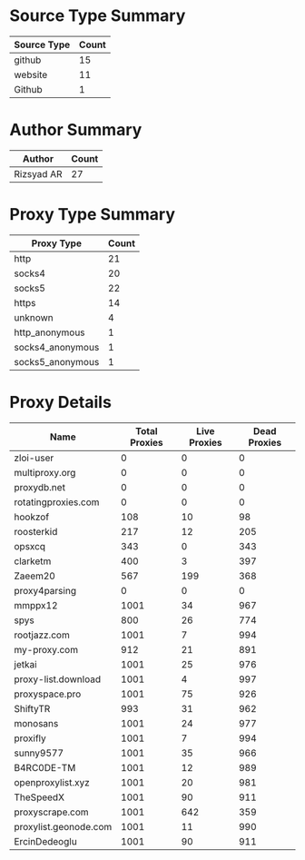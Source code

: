 # Source Type Summary

| Source Type | Count |
|-------------|-------|
| github | 15 |
| website | 11 |
| Github | 1 |


# Author Summary

| Author | Count |
|--------|-------|
| Rizsyad AR | 27 |


# Proxy Type Summary

| Proxy Type | Count |
|------------|-------|
| http | 21 |
| socks4 | 20 |
| socks5 | 22 |
| https | 14 |
| unknown | 4 |
| http_anonymous | 1 |
| socks4_anonymous | 1 |
| socks5_anonymous | 1 |


# Proxy Details

| Name | Total Proxies | Live Proxies | Dead Proxies |
|------|---------------|--------------|---------------|
| zloi-user | 0 | 0 | 0 |
| multiproxy.org | 0 | 0 | 0 |
| proxydb.net | 0 | 0 | 0 |
| rotatingproxies.com | 0 | 0 | 0 |
| hookzof | 108 | 10 | 98 |
| roosterkid | 217 | 12 | 205 |
| opsxcq | 343 | 0 | 343 |
| clarketm | 400 | 3 | 397 |
| Zaeem20 | 567 | 199 | 368 |
| proxy4parsing | 0 | 0 | 0 |
| mmppx12 | 1001 | 34 | 967 |
| spys | 800 | 26 | 774 |
| rootjazz.com | 1001 | 7 | 994 |
| my-proxy.com | 912 | 21 | 891 |
| jetkai | 1001 | 25 | 976 |
| proxy-list.download | 1001 | 4 | 997 |
| proxyspace.pro | 1001 | 75 | 926 |
| ShiftyTR | 993 | 31 | 962 |
| monosans | 1001 | 24 | 977 |
| proxifly | 1001 | 7 | 994 |
| sunny9577 | 1001 | 35 | 966 |
| B4RC0DE-TM | 1001 | 12 | 989 |
| openproxylist.xyz | 1001 | 20 | 981 |
| TheSpeedX | 1001 | 90 | 911 |
| proxyscrape.com | 1001 | 642 | 359 |
| proxylist.geonode.com | 1001 | 11 | 990 |
| ErcinDedeoglu | 1001 | 90 | 911 |
